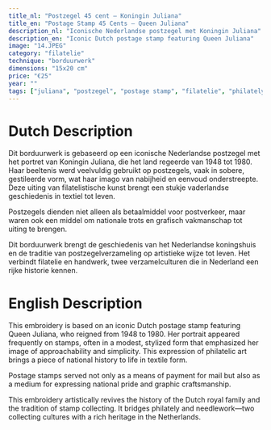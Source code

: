 ```yaml
---
title_nl: "Postzegel 45 cent – Koningin Juliana"
title_en: "Postage Stamp 45 Cents – Queen Juliana"
description_nl: "Iconische Nederlandse postzegel met Koningin Juliana"
description_en: "Iconic Dutch postage stamp featuring Queen Juliana"
image: "14.JPEG"
category: "filatelie"
technique: "borduurwerk"
dimensions: "15x20 cm"
price: "€25"
year: ""
tags: ["juliana", "postzegel", "postage stamp", "filatelie", "philately", "koningin", "queen"]
---
```


# Dutch Description

Dit borduurwerk is gebaseerd op een iconische Nederlandse postzegel met het portret van Koningin Juliana, die het land regeerde van 1948 tot 1980. Haar beeltenis werd veelvuldig gebruikt op postzegels, vaak in sobere, gestileerde vorm, wat haar imago van nabijheid en eenvoud onderstreepte. Deze uiting van filatelistische kunst brengt een stukje vaderlandse geschiedenis in textiel tot leven.

Postzegels dienden niet alleen als betaalmiddel voor postverkeer, maar waren ook een middel om nationale trots en grafisch vakmanschap tot uiting te brengen.

Dit borduurwerk brengt de geschiedenis van het Nederlandse koningshuis en de traditie van postzegelverzameling op artistieke wijze tot leven. Het verbindt filatelie en handwerk, twee verzamelculturen die in Nederland een rijke historie kennen.

# English Description

This embroidery is based on an iconic Dutch postage stamp featuring Queen Juliana, who reigned from 1948 to 1980. Her portrait appeared frequently on stamps, often in a modest, stylized form that emphasized her image of approachability and simplicity. This expression of philatelic art brings a piece of national history to life in textile form.

Postage stamps served not only as a means of payment for mail but also as a medium for expressing national pride and graphic craftsmanship.

This embroidery artistically revives the history of the Dutch royal family and the tradition of stamp collecting. It bridges philately and needlework—two collecting cultures with a rich heritage in the Netherlands.
